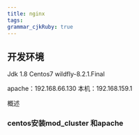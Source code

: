 ```yaml
---
title: nginx
tags: 
grammar_cjkRuby: true
---
```


## 开发环境
Jdk 1.8
Centos7
wildfly-8.2.1.Final

apache：192.168.66.130
本机：192.168.159.1

概述
### centos安装mod_cluster 和apache
